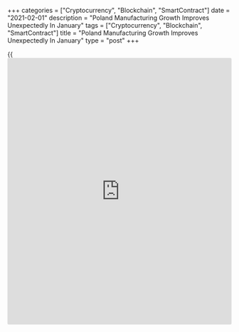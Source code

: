+++
categories = ["Cryptocurrency", "Blockchain", "SmartContract"]
date = "2021-02-01"
description = "Poland Manufacturing Growth Improves Unexpectedly In January"
tags = ["Cryptocurrency", "Blockchain", "SmartContract"]
title = "Poland Manufacturing Growth Improves Unexpectedly In January"
type = "post"
+++

{{<iframe id="large-banner" src="https://www.bounty.group/#slide=18.0" width="100%" height="600" scrolling="no" style="border: 0px solid rgb(216, 221, 230); border-radius: 3px;">}}

Poland's manufacturing activity rose at a faster rate in January,
defying expectations for a slowing, survey data from IHS Markit showed
on Monday.

The manufacturing Purchasing Managers' Index, or PMI, rose to 51.9 in
January from 51.7 in December.

Economists had forecast a reading of 51.3. Any reading above 50.0
indicates expansion in the sector.

New orders rose for the fourth time in seven months in January and new
export orders increased faster than the new orders. Production declined
for the third straight month.

Backlogs of work rose for the fourth month in a row in January. Pre-
production inventories grew and reflected forward purchases by
manufacturers concerned about cost pressures.

Suppliers' delivery time lengthened in January.

Input prices increased and output prices rose at the strongest rate
since July 2018.

Firms remained confident about the 12-month outlook for production as
the vaccine roll-out in Europe is established. Sentiment eased in
January, but was the second strongest since March 2019.

For comments and feedback [contact](https://www.playgroundfx.com/contact/): editorial@rtt[news](https://www.letsplayfx.com/blog/forex-news-website/).com

[Economic News][1]

 **What parts of the world are seeing the best (and worst) economic
performances lately? Click[here][2] to check out our [Econ Scorecard][2]
and find out! See up-to-the-moment [ranking](https://www.playgroundfx.com/blog/crypto-exchange-ranking/)s for the best and worst
performers in [GDP][2], [unemployment rate][3], [inflation][4] and much
more.**

   1. www.rtt[news](https://www.letsplayfx.com/blog/forex-news-website/).com/Content/EconomicNews.aspx
   2. www.rtt[news](https://www.letsplayfx.com/blog/forex-news-website/).com/economic-scorecard/world-rank/GDP/highest-performance.aspx
   3. www.rtt[news](https://www.letsplayfx.com/blog/forex-news-website/).com/economic-scorecard/world-rank/unemployment-rate/lowest-performance.aspx
   4. www.rtt[news](https://www.letsplayfx.com/blog/forex-news-website/).com/economic-scorecard/world-rank/CPI/highest-performance.aspx